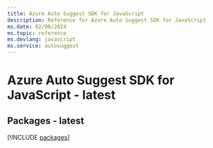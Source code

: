 ```yaml
---
title: Azure Auto Suggest SDK for JavaScript
description: Reference for Azure Auto Suggest SDK for JavaScript
ms.date: 02/08/2024
ms.topic: reference
ms.devlang: javascript
ms.service: autosuggest
---
```

# Azure Auto Suggest SDK for JavaScript - latest
## Packages - latest
[!INCLUDE [packages](auto-suggest-index.md)]